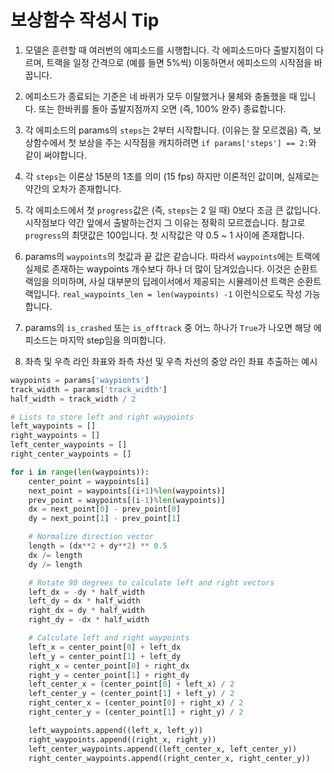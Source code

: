 # 보상함수 작성시 Tip

1. 모델은 훈련할 때 여러번의 에피소드를 시행합니다. 각 에피소드마다 출발지점이 다르며, 트랙을 일정 간격으로 (예를 들면 5%씩) 이동하면서 에피소드의 시작점을 바꿉니다. 

2. 에피소드가 종료되는 기준은 네 바퀴가 모두 이탈했거나 물체와 충돌했을 때 입니다. 또는 한바퀴를 돌아 출발지점까지 오면 (즉, 100% 완주) 종료합니다.

3. 각 에피소드의 params의 `steps`는 2부터 시작합니다. (이유는 잘 모르겠음) 즉, 보상함수에서 첫 보상을 주는 시작점을 캐치하려면 `if params['steps'] == 2:`와 같이 써야합니다.

4. 각 `steps`는 이론상 15분의 1초를 의미 (15 fps) 하지만 이론적인 값이며, 실제로는 약간의 오차가 존재합니다.

5. 각 에피소드에서 첫 `progress`값은 (즉, `steps`는 2 일 때) 0보다 조금 큰 값입니다. 시작점보다 약간 앞에서 출발하는건지 그 이유는 정확히 모르겠습니다. 참고로 `progress`의 최댓값은 100입니다. 첫 시작값은 약 0.5 ~ 1 사이에 존재합니다.

6. params의 `waypoints`의 첫값과 끝 값은 같습니다. 따라서 `waypoints`에는 트랙에 실제로 존재하는 waypoints 개수보다 하나 더 많이 담겨있습니다. 이것은 순환트랙임을 의미하며, 사실 대부분의 딥레이서에서 제공되는 시뮬레이션 트랙은 순환트랙입니다. `real_waypoints_len = len(waypoints) -1` 이런식으로도 작성 가능합니다.

7. params의 `is_crashed` 또는 `is_offtrack` 중 어느 하나가 `True`가 나오면 해당 에피소드는 마지막 step임을 의미합니다.

8. 좌측 및 우측 라인 좌표와 좌측 차선 및 우측 차선의 중앙 라인 좌표 추출하는 예시

```python
waypoints = params['waypionts']
track_width = params['track_width']
half_width = track_width / 2

# Lists to store left and right waypoints
left_waypoints = []
right_waypoints = []
left_center_waypoints = []
right_center_waypoints = []

for i in range(len(waypoints)):
    center_point = waypoints[i]
    next_point = waypoints[(i+1)%len(waypoints)]
    prev_point = waypoints[(i-1)%len(waypoints)]
    dx = next_point[0] - prev_point[0]
    dy = next_point[1] - prev_point[1]

    # Normalize direction vector
    length = (dx**2 + dy**2) ** 0.5
    dx /= length
    dy /= length

    # Rotate 90 degrees to calculate left and right vectors
    left_dx = -dy * half_width
    left_dy = dx * half_width
    right_dx = dy * half_width
    right_dy = -dx * half_width

    # Calculate left and right waypoints
    left_x = center_point[0] + left_dx
    left_y = center_point[1] + left_dy
    right_x = center_point[0] + right_dx
    right_y = center_point[1] + right_dy
    left_center_x = (center_point[0] + left_x) / 2
    left_center_y = (center_point[1] + left_y) / 2
    right_center_x = (center_point[0] + right_x) / 2
    right_center_y = (center_point[1] + right_y) / 2

    left_waypoints.append((left_x, left_y))
    right_waypoints.append((right_x, right_y))
    left_center_waypoints.append((left_center_x, left_center_y))
    right_center_waypoints.append((right_center_x, right_center_y))
```
